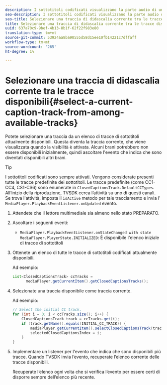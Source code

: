 ```yaml
---
description: I sottotitoli codificati visualizzano la parte audio di un video come testo sullo schermo quando l'audio non è udibile o l'utente non è udibile.
seo-description: I sottotitoli codificati visualizzano la parte audio di un video come testo sullo schermo quando l'audio non è udibile o l'utente non è udibile.
seo-title: Selezionare una traccia di didascalia corrente tra le tracce disponibili
title: Selezionare una traccia di didascalia corrente tra le tracce disponibili
uuid: 637a70c9-9bef-4b13-8b1f-62f22f983e80
translation-type: tm+mt
source-git-commit: 53924aa8ba90555d58d15ee10fb14221c7dffaff
workflow-type: tm+mt
source-wordcount: '265'
ht-degree: 1%

---
```



# Selezionare una traccia di didascalia corrente tra le tracce disponibili{#select-a-current-caption-track-from-among-available-tracks}

Potete selezionare una traccia da un elenco di tracce di sottotitoli attualmente disponibili. Questa diventa la traccia corrente, che viene visualizzata quando la visibilità è attivata. Alcuni brani potrebbero non essere disponibili inizialmente, quindi ascoltare l&#39;evento che indica che sono diventati disponibili altri brani.

>[!TIP]
>
>I sottotitoli codificati sono sempre attivati. Vengono considerate presenti tutte le tracce predefinite dei sottotitoli. Le tracce predefinite (come CC1-CC4, CS1-CS6) sono enumerate in `ClosedCaptionsTrack.DefaultCCTypes`. All’inizio della riproduzione, TVSDK cerca l’attività su uno di questi canali. Se trova l&#39;attività, imposta il `isActive` metodo per tale tracciamento e invia l&#39; `MediaPlayer.PlaybackEventListener.onUpdated` evento.

1. Attendete che il lettore multimediale sia almeno nello stato PREPARATO.
1. Ascoltare i seguenti eventi:

   * `MediaPlayer.PlaybackEventListener.onStateChanged with state MediaPlayer.PlayerState.INITIALIZED`: È disponibile l&#39;elenco iniziale di tracce di sottotitoli

1. Ottenete un elenco di tutte le tracce di sottotitoli codificati attualmente disponibili.

   Ad esempio:

   ```java
   List<ClosedCaptionsTrack> ccTracks = 
         mediaPlayer.getCurrentItem().getClosedCaptionsTracks();
   ```

1. Selezionate una traccia disponibile come traccia corrente.

   Ad esempio:

   ```java
   // Select the initial CC track. 
   for (int i = 0; i < ccTracks.size(); i++) { 
       ClosedCaptionsTrack track = ccTracks.get(i); 
       if (track.getName().equals(INITIAL_CC_TRACK)) { 
           mediaPlayer.getCurrentItem().selectClosedCaptionsTrack(track); 
           selectedClosedCaptionsIndex = i; 
       } 
   }
   ```

1. Implementare un listener per l&#39;evento che indica che sono disponibili più tracce. Quando TVSDK invia l’evento, recuperate l’elenco corrente delle tracce disponibili.

   Recuperate l’elenco ogni volta che si verifica l’evento per essere certi di disporre sempre dell’elenco più recente.
